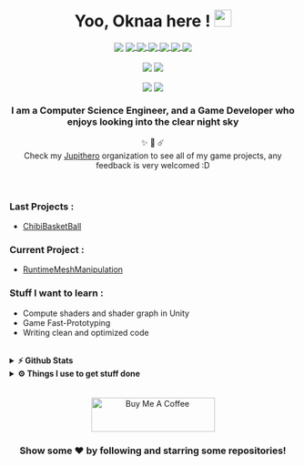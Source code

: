 <div align="center">

# Yoo, Oknaa here ! <img src="https://camo.githubusercontent.com/d3359cb00ab0b5ed8f2e1fe3fceb4fbaf3b614340f8c0db99c17b9f50b351770/68747470733a2f2f656d6f6a69732e736c61636b6d6f6a69732e636f6d2f656d6f6a69732f696d616765732f313533313834393433302f343234362f626c6f622d73756e676c61737365732e6769663f31353331383439343330" width="30px">

</div>

<p align="center">
<a href="https://Oknaa.me">
    <img align="center" src="https://img.shields.io/badge/Portfolio-informational?style=flat&logo=/Images/unity.svg&logoColor=white&color=293B5F" /></a>
<a href="https://www.linkedin.com/in/mohammadlaadidaoui">
    <img align="center" src="https://img.shields.io/badge/Linkedin-informational?style=flat&logo=/Images/unity.svg&logoColor=white&color=0A66C2" /> </a>
<a href="https://www.facebook.com/OknaaKun">
    <img align="center" src="https://img.shields.io/badge/Facebook-informational?style=flat&logo=/Images/unity.svg&logoColor=white&color=0E8EF1" /> </a>
<a href="https://www.instagram.com/oknaa_kun">
    <img align="center" src="https://img.shields.io/badge/Instagram-informational?style=flat&logo=/Images/unity.svg&logoColor=white&color=c13584" /> </a>
<a href="https://oknaa.itch.io">
    <img align="center" src="https://img.shields.io/badge/Itch.io-informational?style=flat&logo=/Images/unity.svg&logoColor=white&color=FFFFFF" /> </a>
<a href="https://www.hackerrank.com/Oknaa">
    <img align="center" src="https://img.shields.io/badge/Hackerrank-informational?style=flat&logo=/Images/unity.svg&logoColor=white&color=2EC866" /> </a>
<a href="https://hyperskill.org/profile/70430298">
    <img align="center" src="https://img.shields.io/badge/Hyperskill-informational?style=flat&logo=/Images/unity.svg&logoColor=white&color=000000" /> </a>
<br/>
<br/>
    <img align="center" src="https://img.shields.io/badge/IDE-IntellijIDEA-informational?style=flat&logo=<LOGO_NAME>&logoColor=white&color=orange" /> 
    <img align="center" src="https://img.shields.io/badge/GameEngine-Unity-informational?style=flat&logo=/Images/unity.svg&logoColor=white&color=lightgrey" /> 
<br/>
<br/>
    <img align="center" src="https://visitor-badge.glitch.me/badge?page_id=${Joknaa}.${Joknaa}&left_color=black&right_color=red" />
    <img align="center" src="https://img.shields.io/github/followers/joknaa?label=Github&style=flat-square" />
</p>
<div align="center">

### I am a Computer Science Engineer, and a Game Developer who enjoys looking into the clear night sky 
✨ 🔭 ☄️
<br>
	Check my [Jupithero](https://github.com/Jupithero) organization to see all of my game projects, any feedback is very welcomed :D

</div>
<br/>

### Last Projects :

- [ChibiBasketBall](https://github.com/Joknaa/ChibiBasketBall)

### Current Project :

- [RuntimeMeshManipulation](https://github.com/jupithero/RuntimeMeshManipulation)

### Stuff I want to learn :

- Compute shaders and shader graph in Unity
- Game Fast-Prototyping
- Writing clean and optimized code

<br/>

<details>	
  <summary><b>⚡ Github Stats</b></summary>
<br/>


*NOTE: Top languages does not indicate my skill level, it's a metric of which languages I have the most code on github,
and which I spend more time on.*

<p align="center">
    <img align="center" src="https://github-readme-stats.vercel.app/api/top-langs/?username=joknaa&execlud=PyGameJam&langs_count=7&layout=compact&hide=html,ShaderLab,hlsl&theme=material-palenight" />
<br/>
    <img align="center" src="https://github-readme-stats.vercel.app/api?username=joknaa&hide_title=true&show_icons=true&theme=material-palenight" />
<br/>
    <img align="center" src="https://github-profile-summary-cards.vercel.app/api/cards/profile-details?username=joknaa&theme=dracula" />
<br/>
</p>

</details>

<details>	
  <summary><b>⚙️ Things I use to get stuff done</b></summary>
<br/>

<ul>
  	    <li><b>OS:</b> Windows 11 Pro Insider Preview Build 22538.1010 </li>
  	    <li><b>Processor:</b> Intel(R) Core(TM) i5-7200U CPU @ 2.50GHz   2.70 GHz </li>
  	    <li><b>RAM:</b> 8 Gb </li>
	    <li><b>Laptop: </b> FUJITSU LIFEBOOK E547</li>
	    <li><b>Code Editor:</b> Intellij IDEA / Rider Ultimate (JetBrains).</li>
	    <li><b>Game Engine:</b> Unity.</li>
  	    <li><b>Browser: </b> Firefox Web Browser</li>
	    <li><b>Best Indi games played:</b> Journey, Stardew Valley, Oxenfree, ...</li>
	</ul>	
</details>

<br/>
<br/>

<div align="center">
    <a href="https://www.buymeacoffee.com/oknaa" target="_blank">
        <img src="https://cdn.buymeacoffee.com/buttons/v2/default-black.png" alt="Buy Me A Coffee" height="60px" width="217px" >
    </a>

### Show some ❤️ by following and starring some repositories!
</div>
<!--
<a href="https://github.com/Joknaa/Breadcost">
  <img align="center" src="https://github-readme-stats.vercel.app/api/pin/?username=joknaa&repo=BreadCost&theme=material-palenight" /> </a>
<a href="https://github.com/Joknaa/Ookun-s_Adventure">
  <img align="center" src="https://github-readme-stats.vercel.app/api/pin/?username=joknaa&repo=Ookun-s_Adventure&theme=material-palenight&discreption=" /> </a>
<a href="https://github.com/Joknaa/Document_Request_Manager">
  <img align="center" src="https://github-readme-stats.vercel.app/api/pin/?username=joknaa&repo=Document_Request_Manager&theme=material-palenight&discreption=" /> </a>
<a href="https://github.com/Joknaa/TicTacToe">
  <img align="center" src="https://github-readme-stats.vercel.app/api/pin/?username=joknaa&repo=TicTacToe&theme=material-palenight&discreption=" /> </a>
-->

